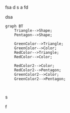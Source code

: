 fsa
d
s
a
fd

dsa

```mermaid
graph BT
	Triangle-->Shape;
	Pentagon-->Shape;
	
	GreenColor-->Triangle;
	GreenColor-->Color;
	RedColor-->Triangle;
	RedColor-->Color;

	RedColor2-->Color;
	RedColor2-->Pentagon;
	GreenColor2-->Color;
	GreenColor2-->Pentagon;
	
	
```




s


f


